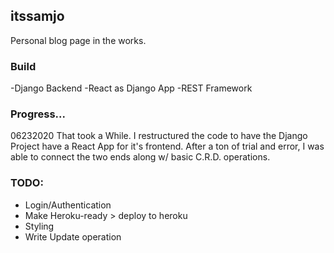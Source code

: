 ## itssamjo

Personal blog page in the works.

### Build

-Django Backend
-React as Django App
-REST Framework

### Progress...

06232020
That took a While. I restructured the code to have 
the Django Project have a React App for it's frontend.
After a ton of trial and error, I was able to connect 
the two ends along w/ basic C.R.D. operations.


### TODO:

- Login/Authentication
- Make Heroku-ready > deploy to heroku
- Styling
- Write Update operation
